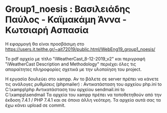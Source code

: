 # Group1_noesis : Βασιλειάδης Παύλος - Καϊμακάμη Άννα - Κωτσιαρή Ασπασία

Η εφαρμογή θα είναι προσβάσιμη στο https://users.it.teithe.gr/~ait72019/public.html/WebEng19_group1_noesis/

Το pdf αρχείο με τίτλο "iWeatherCast_8-12-2019_v2" και περιγραφή "iWeatherCast Description and Methodology" περιέχει όλες τις απαραίτητες πληροφορίες σχετικά με την υλοποίηση του project. 

Η εργασία δουλεύει στο xampp. Αν το βάλετε σε server πρέπει να κάνετε τις ανάλογες ρυθμίσεις (phpmailer) : 
Αντικατάσταση του αρχείου php.ini to C:\xampp\php 
Αντικατάσταση του αρχείου sendmail.ini to C:\xampp\sendmail
Τα αρχεία του xampp πρέπει να τοποθετηθούν από την έκδοση 7.4.1 / PHP 7.4.1 και σε όποια άλλη νεότερη.
Τα αρχεία αυτά σας τα έχω κάνει upload σε commit. 


